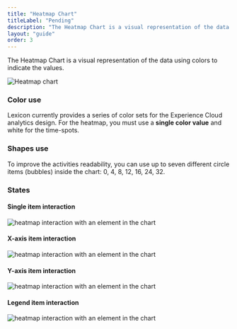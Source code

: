 ```yaml
---
title: "Heatmap Chart"
titleLabel: "Pending"
description: "The Heatmap Chart is a visual representation of the data using colors to indicate the values."
layout: "guide"
order: 3
---
```


The Heatmap Chart is a visual representation of the data using colors to indicate the values.

![Heatmap chart](/images/lexicon/ChartHeatmap.png)

### Color use

Lexicon currently provides a series of color sets for the Experience Cloud analytics design. For the heatmap, you must use a **single color value** and white for the time-spots.

### Shapes use
To improve the activities readability, you can use up to seven different circle items (bubbles) inside the chart: 0, 4, 8, 12, 16, 24, 32.

### States

#### Single item interaction
![heatmap interaction with an element in the chart](/images/lexicon/ChartHeatmapItemSel.png)

#### X-axis item interaction
![heatmap interaction with an element in the chart](/images/lexicon/ChartHeatmapAxisSel.png)

#### Y-axis item interaction
![heatmap interaction with an element in the chart](/images/lexicon/ChartHeatmapAxisYSel.png)

#### Legend item interaction
![heatmap interaction with an element in the chart](/images/lexicon/ChartHeatmapLegendSel.png)
